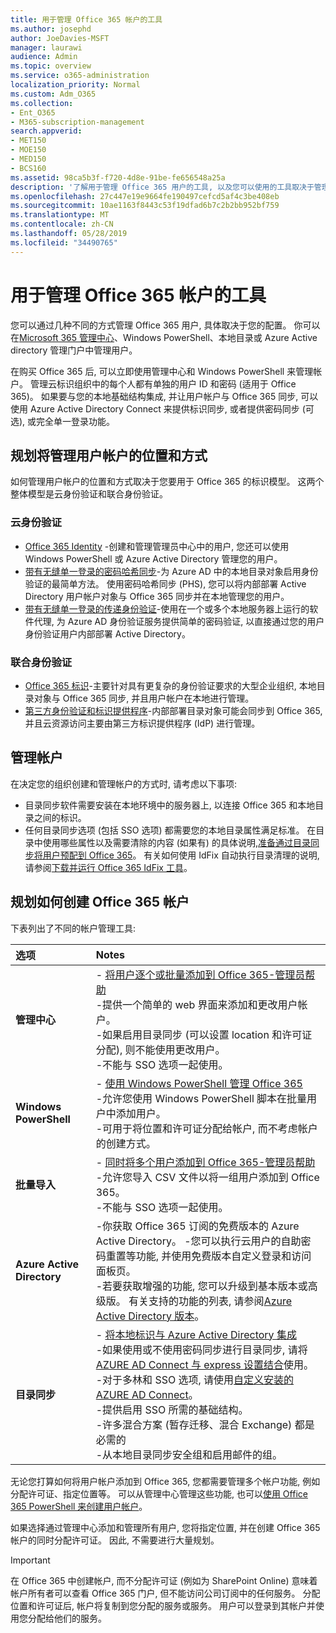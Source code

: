 ```yaml
---
title: 用于管理 Office 365 帐户的工具
ms.author: josephd
author: JoeDavies-MSFT
manager: laurawi
audience: Admin
ms.topic: overview
ms.service: o365-administration
localization_priority: Normal
ms.custom: Adm_O365
ms.collection:
- Ent_O365
- M365-subscription-management
search.appverid:
- MET150
- MOE150
- MED150
- BCS160
ms.assetid: 98ca5b3f-f720-4d8e-91be-fe656548a25a
description: '了解用于管理 Office 365 用户的工具, 以及您可以使用的工具取决于管理用户身份的方式。 '
ms.openlocfilehash: 27c447e19e9664fe190497cefcd5af4c3be408eb
ms.sourcegitcommit: 10ae1163f8443c53f19dfad6b7c2b2bb952bf759
ms.translationtype: MT
ms.contentlocale: zh-CN
ms.lasthandoff: 05/28/2019
ms.locfileid: "34490765"
---
```

# <a name="tools-to-manage-office-365-accounts"></a>用于管理 Office 365 帐户的工具

您可以通过几种不同的方式管理 Office 365 用户, 具体取决于您的配置。 你可以在[Microsoft 365 管理中心](https://admin.microsoft.com)、Windows PowerShell、本地目录或 Azure Active directory 管理门户中管理用户。

在购买 Office 365 后, 可以立即使用管理中心和 Windows PowerShell 来管理帐户。 管理云标识组织中的每个人都有单独的用户 ID 和密码 (适用于 Office 365)。 如果要与您的本地基础结构集成, 并让用户帐户与 Office 365 同步, 可以使用 Azure Active Directory Connect 来提供标识同步, 或者提供密码同步 (可选), 或完全单一登录功能。
  
## <a name="plan-for-where-and-how-you-will-manage-your-user-accounts"></a>规划将管理用户帐户的位置和方式

如何管理用户帐户的位置和方式取决于您要用于 Office 365 的标识模型。 这两个整体模型是云身份验证和联合身份验证。
  
### <a name="cloud-authentication"></a>云身份验证

- [Office 365 Identity](about-office-365-identity.md) -创建和管理管理员中心中的用户, 您还可以使用 Windows PowerShell 或 Azure Active Directory 管理您的用户。
- [带有无缝单一登录的密码哈希同步](about-office-365-identity.md)-为 Azure AD 中的本地目录对象启用身份验证的最简单方法。 使用密码哈希同步 (PHS), 您可以将内部部署 Active Directory 用户帐户对象与 Office 365 同步并在本地管理您的用户。 
- [带有无缝单一登录的传递身份验证](about-office-365-identity.md)-使用在一个或多个本地服务器上运行的软件代理, 为 Azure AD 身份验证服务提供简单的密码验证, 以直接通过您的用户身份验证用户内部部署 Active Directory。 

### <a name="federated-authentication"></a>联合身份验证

- [Office 365 标识](about-office-365-identity.md)-主要针对具有更复杂的身份验证要求的大型企业组织, 本地目录对象与 Office 365 同步, 并且用户帐户在本地进行管理。 
- [第三方身份验证和标识提供程序](about-office-365-identity.md)-内部部署目录对象可能会同步到 Office 365, 并且云资源访问主要由第三方标识提供程序 (IdP) 进行管理。 

## <a name="managing-accounts"></a>管理帐户

在决定您的组织创建和管理帐户的方式时, 请考虑以下事项:
  
- 目录同步软件需要安装在本地环境中的服务器上, 以连接 Office 365 和本地目录之间的标识。
- 任何目录同步选项 (包括 SSO 选项) 都需要您的本地目录属性满足标准。 在目录中使用哪些属性以及需要清除的内容 (如果有) 的具体说明,[准备通过目录同步将用户预配到 Office 365](prepare-for-directory-synchronization.md)。 有关如何使用 IdFix 自动执行目录清理的说明, 请参阅[下载并运行 Office 365 IdFix 工具](install-and-run-idfix.md)。 

## <a name="plan-how-you-are-going-to-create-office-365-accounts"></a>规划如何创建 Office 365 帐户

下表列出了不同的帐户管理工具:

|**选项**|**Notes**|
|:-----|:-----|
|**管理中心** | - [将用户逐个或批量添加到 Office 365-管理员帮助](https://support.office.com/article/1970f7d6-03b5-442f-b385-5880b9c256ec) <br> -提供一个简单的 web 界面来添加和更改用户帐户。 <br> -如果启用目录同步 (可以设置 location 和许可证分配), 则不能使用更改用户。 <br> -不能与 SSO 选项一起使用。 <br> |
|**Windows PowerShell** | - [使用 Windows PowerShell 管理 Office 365](https://go.microsoft.com/fwlink/p/?LinkId=698471) <br> -允许您使用 Windows PowerShell 脚本在批量用户中添加用户。 <br> -可用于将位置和许可证分配给帐户, 而不考虑帐户的创建方式。 <br> |
|**批量导入** | - [同时将多个用户添加到 Office 365-管理员帮助](add-several-users-at-the-same-time.md) <br> -允许您导入 CSV 文件以将一组用户添加到 Office 365。 <br> -不能与 SSO 选项一起使用。 <br> |
|**Azure Active Directory** | -你获取 Office 365 订阅的免费版本的 Azure Active Directory。 -您可以执行云用户的自助密码重置等功能, 并使用免费版本自定义登录和访问面板页。 <br> -若要获取增强的功能, 您可以升级到基本版本或高级版。 有关支持的功能的列表, 请参阅[Azure Active Directory 版本](https://go.microsoft.com/fwlink/p/?LinkId=698465)。 <br> |
|**目录同步** | - [将本地标识与 Azure Active Directory 集成](https://go.microsoft.com/fwlink/p/?LinkID=624168) <br> -如果使用或不使用密码同步进行目录同步, 请将[AZURE AD Connect 与 express 设置结合](https://go.microsoft.com/fwlink/p/?LinkID=698537)使用。  <br>  -对于多林和 SSO 选项, 请使用[自定义安装的 AZURE AD Connect](https://go.microsoft.com/fwlink/p/?LinkId=698430)。 <br> -提供启用 SSO 所需的基础结构。 <br> -许多混合方案 (暂存迁移、混合 Exchange) 都是必需的 <br> -从本地目录同步安全组和启用邮件的组。 <br> |

无论您打算如何将用户帐户添加到 Office 365, 您都需要管理多个帐户功能, 例如分配许可证、指定位置等。 可以从管理中心管理这些功能, 也可以[使用 Office 365 PowerShell 来创建用户帐户](https://go.microsoft.com/fwlink/p/?LinkId=717083)。

如果选择通过管理中心添加和管理所有用户, 您将指定位置, 并在创建 Office 365 帐户的同时分配许可证。 因此, 不需要进行大量规划。

> [!IMPORTANT]
> 在 Office 365 中创建帐户, 而不分配许可证 (例如为 SharePoint Online) 意味着帐户所有者可以查看 Office 365 门户, 但不能访问公司订阅中的任何服务。 分配位置和许可证后, 帐户将复制到您分配的服务或服务。 用户可以登录到其帐户并使用您分配给他们的服务。